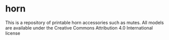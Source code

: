 # horn
This is a repository of printable horn accessories such as mutes. All models are available under the Creative Commons Attribution 4.0 International license
